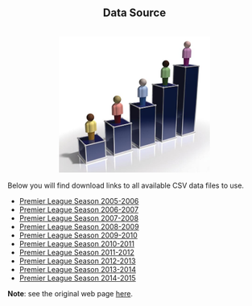 
<br>

<center><h2>Data Source</h2></center>

<br>

<center><img src="30996_IMPORTANCE.jpg" alt="logo" width="300"></center>

Below you will find download links to all available CSV data files to use.

- [Premier League Season 2005-2006](http://www.football-data.co.uk/mmz4281/0506/E0.csv)
- [Premier League Season 2006-2007](http://www.football-data.co.uk/mmz4281/0607/E0.csv)
- [Premier League Season 2007-2008](http://www.football-data.co.uk/mmz4281/0708/E0.csv)
- [Premier League Season 2008-2009](http://www.football-data.co.uk/mmz4281/0809/E0.csv)
- [Premier League Season 2009-2010](http://www.football-data.co.uk/mmz4281/0910/E0.csv)
- [Premier League Season 2010-2011](http://www.football-data.co.uk/mmz4281/1011/E0.csv)
- [Premier League Season 2011-2012](http://www.football-data.co.uk/mmz4281/1112/E0.csv)
- [Premier League Season 2012-2013](http://www.football-data.co.uk/mmz4281/1213/E0.csv)
- [Premier League Season 2013-2014](http://www.football-data.co.uk/mmz4281/1314/E0.csv)
- [Premier League Season 2014-2015](http://www.football-data.co.uk/mmz4281/1415/E0.csv)

**Note**: see the original web page [here](http://www.football-data.co.uk/englandm.php).

<br>

